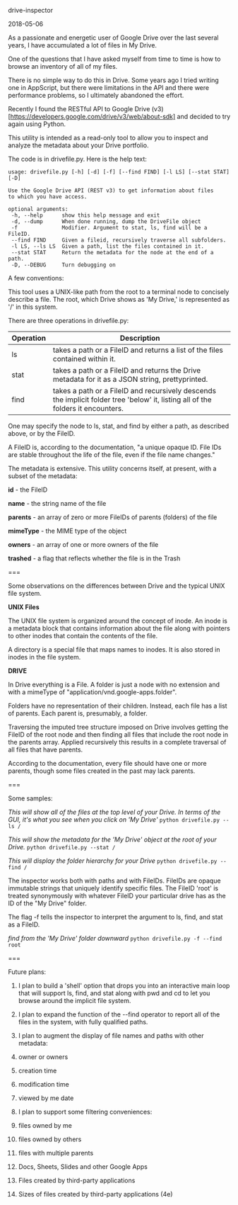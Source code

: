drive-inspector

2018-05-06

As a passionate and energetic user of Google Drive over the last
several years, I have accumulated a lot of files in My Drive.

One of the questions that I have asked myself from time to time is
how to browse an inventory of all of my files.

There is no simple way to do this in Drive.  Some years ago I tried
writing one in AppScript, but there were limitations in the API and
there were performance problems, so I ultimately abandoned the effort.

Recently I found the RESTful API to Google Drive (v3)
[https://developers.google.com/drive/v3/web/about-sdk]
and decided to try again using Python.

This utility is intended as a read-only tool to allow you to inspect
and analyze the metadata about your Drive portfolio.

The code is in drivefile.py.  Here is the help text:

```
usage: drivefile.py [-h] [-d] [-f] [--find FIND] [-l LS] [--stat STAT] [-D]

Use the Google Drive API (REST v3) to get information about files
to which you have access.

optional arguments:
 -h, --help      show this help message and exit
 -d, --dump      When done running, dump the DriveFile object
 -f              Modifier. Argument to stat, ls, find will be a FileID.
 --find FIND     Given a fileid, recursively traverse all subfolders.
 -l LS, --ls LS  Given a path, list the files contained in it.
 --stat STAT     Return the metadata for the node at the end of a path.
 -D, --DEBUG     Turn debugging on
```

A few conventions:

This tool uses a UNIX-like path from the root to a terminal node to
concisely describe a file.  The root, which Drive shows as 'My Drive,'
is represented as '/' in this system.

There are three operations in drivefile.py:

Operation | Description
--------- | -----------
ls | takes a path or a FileID and returns a list of the files contained within it.
stat | takes a path or a FileID and returns the Drive metadata for it as a JSON string, prettyprinted.
find | takes a path or a FileID and recursively descends the implicit folder tree 'below' it, listing all of the folders it encounters.

One may specify the node to ls, stat, and find by either a path, as
described above, or by the FileID.

A FileID is, according to the documentation, "a unique opaque ID.
File IDs are stable throughout the life of the file, even if the
file name changes."

The metadata is extensive.  This utility concerns itself, at present,
with a subset of the metadata:

**id** - the FileID

**name** - the string name of the file

**parents** - an array of zero or more FileIDs of parents (folders) of the file

**mimeType** - the MIME type of the object

**owners** - an array of one or more owners of the file

**trashed** - a flag that reflects whether the file is in the Trash

===

Some observations on the differences between Drive and the typical
UNIX file system.

**UNIX Files**

The UNIX file system is organized around the concept of inode.  An
inode is a metadata block that contains information about the file
along with pointers to other inodes that contain the contents of the
file.

A directory is a special file that maps names to inodes.  It is also
stored in inodes in the file system.

**DRIVE**

In Drive everything is a File.  A folder is just a node with no extension
and with a mimeType of "application/vnd.google-apps.folder".

Folders have no representation of their children.  Instead, each
file has a list of parents.  Each parent is, presumably, a folder.

Traversing the imputed tree structure imposed on Drive involves getting
the FileID of the root node and then finding all files that include
the root node in the parents array.  Applied recursively this results
in a complete traversal of all files that have parents.

According to the documentation, every file should have one or more
parents, though some files created in the past may lack parents.

===

Some samples:

*This will show all of the files at the top level of your Drive.*
*In terms of the GUI, it's what you see when you click on 'My Drive'*
`python drivefile.py --ls /`

*This will show the metadata for the 'My Drive' object at the root*
*of your Drive.*
`python drivefile.py --stat /`

*This will display the folder hierarchy for your Drive*
`python drivefile.py --find /`

The inspector works both with paths and with FileIDs.  FileIDs are
opaque immutable strings that uniquely identify specific files.
The FileID 'root' is treated synonymously with whatever FileID your
particular drive has as the ID of the "My Drive" folder.

The flag -f tells the inspector to interpret the argument to ls, find, and stat as a FileID.

*find from the 'My Drive' folder downward*
`python drivefile.py -f --find root`

===

Future plans:

1. I plan to build a 'shell' option that drops you into an interactive
main loop that will support ls, find, and stat along with pwd and cd
to let you browse around the implicit file system.

1. I plan to expand the function of the --find operator to report
all of the files in the system, with fully qualified paths.

1. I plan to augment the display of file names and paths with other
metadata:
  1. owner or owners
  1. creation time
  1. modification time
  1. viewed by me date

1. I plan to support some filtering conveniences:
  1. files owned by me
  1. files owned by others
  1. files with multiple parents
  1. Docs, Sheets, Slides and other Google Apps
  1. Files created by third-party applications
  1. Sizes of files created by third-party applications (4e)
